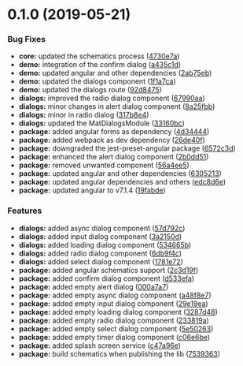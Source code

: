 # 0.1.0 (2019-05-21)


### Bug Fixes

* **core:** updated the schematics process ([4730e7a](https://github.com/angular-material-extensions/core/commit/4730e7a))
* **demo:** integration of the confirm dialog ([a435c1d](https://github.com/angular-material-extensions/core/commit/a435c1d))
* **demo:** updated angular and other dependencies ([2ab75eb](https://github.com/angular-material-extensions/core/commit/2ab75eb))
* **demo:** updated the dialogs component ([1f1a7ca](https://github.com/angular-material-extensions/core/commit/1f1a7ca))
* **demo:** updated the dialogs route ([92d8475](https://github.com/angular-material-extensions/core/commit/92d8475))
* **dialogs:** improved the radio dialog component ([67990aa](https://github.com/angular-material-extensions/core/commit/67990aa))
* **dialogs:** minor changes in alert dialog component ([8a25fbb](https://github.com/angular-material-extensions/core/commit/8a25fbb))
* **dialogs:** minor in radio dialog ([317b8e4](https://github.com/angular-material-extensions/core/commit/317b8e4))
* **dialogs:** updated the MatDialogsModule ([33160bc](https://github.com/angular-material-extensions/core/commit/33160bc))
* **package:** added angular forms as dependency ([4d34444](https://github.com/angular-material-extensions/core/commit/4d34444))
* **package:** added webpack as dev dependency ([26de40f](https://github.com/angular-material-extensions/core/commit/26de40f))
* **package:** downgraded the jest-preset-angular package ([6572c3d](https://github.com/angular-material-extensions/core/commit/6572c3d))
* **package:** enhanced the alert dialog component ([2b0dd51](https://github.com/angular-material-extensions/core/commit/2b0dd51))
* **package:** removed unwanted component ([56a4ee5](https://github.com/angular-material-extensions/core/commit/56a4ee5))
* **package:** updated angular and other dependencies ([6305213](https://github.com/angular-material-extensions/core/commit/6305213))
* **package:** updated angular dependencies and others ([edc8d6e](https://github.com/angular-material-extensions/core/commit/edc8d6e))
* **package:** updated angular to v7.1.4 ([19fabde](https://github.com/angular-material-extensions/core/commit/19fabde))


### Features

* **dialogs:** added async dialog component ([57d792c](https://github.com/angular-material-extensions/core/commit/57d792c))
* **dialogs:** added input dialog component ([3a2150d](https://github.com/angular-material-extensions/core/commit/3a2150d))
* **dialogs:** added loading dialog component ([534665b](https://github.com/angular-material-extensions/core/commit/534665b))
* **dialogs:** added radio dialog component ([6db9f4c](https://github.com/angular-material-extensions/core/commit/6db9f4c))
* **dialogs:** added select dialog component ([1781e72](https://github.com/angular-material-extensions/core/commit/1781e72))
* **package:** added angular schematics support ([2c3d19f](https://github.com/angular-material-extensions/core/commit/2c3d19f))
* **package:** added confirm dialog component ([d533efa](https://github.com/angular-material-extensions/core/commit/d533efa))
* **package:** added empty alert dialog ([000a7a7](https://github.com/angular-material-extensions/core/commit/000a7a7))
* **package:** added empty async dialog component ([a48f8e7](https://github.com/angular-material-extensions/core/commit/a48f8e7))
* **package:** added empty input dialog component ([29e19ea](https://github.com/angular-material-extensions/core/commit/29e19ea))
* **package:** added empty loading dialog component ([3287d48](https://github.com/angular-material-extensions/core/commit/3287d48))
* **package:** added empty radio dialog component ([233819a](https://github.com/angular-material-extensions/core/commit/233819a))
* **package:** added empty select dialog component ([5e50263](https://github.com/angular-material-extensions/core/commit/5e50263))
* **package:** added empty timer dialog component ([c06e6be](https://github.com/angular-material-extensions/core/commit/c06e6be))
* **package:** added splash screen service ([c47a96e](https://github.com/angular-material-extensions/core/commit/c47a96e))
* **package:** build schematics when publishing the lib ([7539363](https://github.com/angular-material-extensions/core/commit/7539363))



